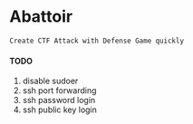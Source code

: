 # Abattoir
```
Create CTF Attack with Defense Game quickly
```

#### TODO
1. disable sudoer
2. ssh port forwarding
3. ssh password login
4. ssh public key login

